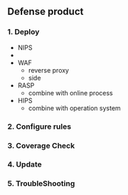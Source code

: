 
## Defense product
### 1. Deploy
- NIPS
- 
- WAF
  - reverse proxy
  - side 
- RASP
  - combine with online process
- HIPS
  - combine with operation system


### 2. Configure rules

### 3. Coverage Check

### 4. Update

### 5. TroubleShooting


